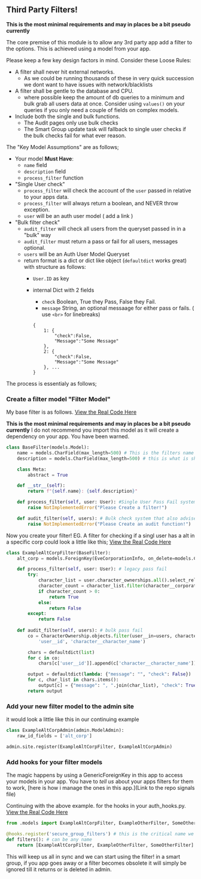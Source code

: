 ## Third Party Filters!
**This is the most minimal requirements and may in places be a bit pseudo currently**

The core premise of this module is to allow any 3rd party app add a filter to the options. This is achieved using a model from your app.

Please keep a few key design factors in mind. Consider these Loose Rules:
 - A filter shall never hit external networks.
   - As we could be running thousands of these in very quick succession we dont want to have issues with network/blacklists
 - A filter shall be gentle to the database and CPU.
   - where possible keep the amount of db queries to a minimum and bulk grab all users data at once. Consider using `values()` on your queries if you only need a couple of fields on complex models.
 - Include both the single and bulk functions. 
   - The Audit pages only use bulk checks
   - The Smart Group update task will fallback to single user checks if the bulk checks fail for what ever reason.

The "Key Model Assumptions" are as follows;
 - Your model **Must Have**:
   - `name` field
   - `description` field
   - `process_filter` function
 - "Single User check"
   - `process_filter` will check the account of the `user` passed in relative to your apps data.
   - `process_filter` will always return a boolean, and NEVER throw exception.
   - `user` will be an auth user model ( add a link )
 - "Bulk filter check"
   - `audit_filter` will check all users from the queryset passed in in a "bulk" way
   - `audit_filter` must return a pass or fail for all users, messages optional.
   - `users` will be an Auth User Model Queryset
   - return format is a dict or dict like object (`defaultdict` works great) with structure as follows:
      - `User.ID` as key
      - internal Dict with 2 fields
          - `check` Boolean, True they Pass, False they Fail.
          - `message` String, an optional messaage for either pass or fails. ( use `<br>` for linebreaks)

        ``` 
        {
            1: {
                "check":False, 
                "Message":"Some Message"
            },
            2: {
                "check":False, 
                "Message":"Some Message"
            }, ...
        } 
        ```


The process is essentialy as follows;
### Create a filter model "Filter Model"
My base filter is as follows. [View the Real Code Here](https://github.com/pvyParts/allianceauth-secure-groups/blob/main/securegroups/models.py#L49)

**This is the most minimal requirements and may in places be a bit pseudo currently**
I do not recommend you import this model as it will create a dependency on your app. You have been warned.

```python
class BaseFilter(models.Model):
    name = models.CharField(max_length=500) # This is the filters name shown to the admin
    description = models.CharField(max_length=500) # this is what is shown to the user

    class Meta:
        abstract = True

    def __str__(self):
        return f"{self.name}: {self.description}"

    def process_filter(self, user: User): #Single User Pass Fail system 
        raise NotImplementedError("Please Create a filter!")

    def audit_filter(self, users): # Bulk check system that also advises the user with simple messages
        raise NotImplementedError("Please Create an audit function!")
```

Now you create your filter! EG. A filter for checking if a singl user has a alt in a specific corp could look a little like this; [View the Real Code Here](https://github.com/pvyParts/allianceauth-secure-groups/blob/main/securegroups/models.py#L64)

```python
class ExampleAltCorpFilter(BaseFilter):
    alt_corp = models.ForeignKey(EveCorporationInfo, on_delete=models.CASCADE)

    def process_filter(self, user: User): # legacy pass fail
        try:
            character_list = user.character_ownerships.all().select_related('character')
            character_count = character_list.filter(character__corporation_id=self.alt_corp.altcorp_id).count()
            if character_count > 0:
                return True
            else:
                return False
        except:
            return False
    
    def audit_filter(self, users): # bulk pass fail
        co = CharacterOwnership.objects.filter(user__in=users, character__corporation_id=self.alt_corp.corporation_id).values(
            'user__id', 'character__character_name')

        chars = defaultdict(list)
        for c in co:
            chars[c['user__id']].append(c['character__character_name'])

        output = defaultdict(lambda: {"message": "", "check": False})
        for c, char_list in chars.items():
            output[c] = {"message": ", ".join(char_list), "check": True}
        return output
```

### Add your new filter model to the admin site
it would look a little like this in our continuing example

```python
class ExampleAltCorpAdmin(admin.ModelAdmin):
    raw_id_fields = ['alt_corp']

admin.site.register(ExampleAltCorpFilter, ExampleAltCorpAdmin)
```

### Add hooks for your filter models
The magic happens by using a GenericForeignKey in this app to access your models in your app. You have to *tell us* about your apps filters for them to work, [here is how i manage the ones in this app.](Link to the repo signals file)

Continuing with the above example. for the hooks in your auth_hooks.py. [View the Real Code Here](https://github.com/pvyParts/allianceauth-secure-groups/blob/main/securegroups/auth_hooks.py#L35)

```python
from .models import ExampleAltCorpFilter, ExampleOtherFilter, SomeOtherFilter

@hooks.register('secure_group_filters') # this is the critical name we are searching for.
def filters(): # can be any name
    return [ExampleAltCorpFilter, ExampleOtherFilter, SomeOtherFilter] # pass in the model classes as an array.

```

This will keep us all in sync and we can start using the filter! in a smart group, if you app goes away or a filter becomes obsolete it will simply be ignored till it returns or is deleted in admin.
